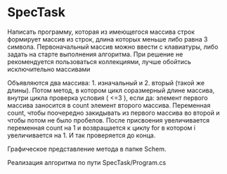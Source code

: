 # SpecTask

Написать программу, которая из имеющегося массива строк формирует массив из строк, длина которых меньше либо равна 3 символа. Первоначальный массив можно ввести с клавиатуры, либо задать на старте выполнения алгоритма. При решение не рекомендуется пользоваться коллекциями, лучше обойтись исключительно массивами

Объявляются два массива: 1. изначальный и 2. вторый (такой же длины). 
Потом метод, в котором цикл соразмерный длине массива, внутри цикла проверка условия ( <=3 ), если да: элемент первого массива заносится в count элемент второго массива. 
Переменная count, чтобы поочередно закидывать из первого массива во второй и чтобы потом не было пробелов. После присвоения увеличивается переменная count на 1 и возвращается к циклу for в котором i увеличивается на 1. И так проверяется до конца.

Графическое представление метода в папке Schem.

Реализация алгоритма по пути SpecTask/Program.cs